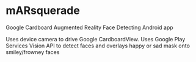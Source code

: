 # mARsquerade
Google Cardboard Augmented Reality Face Detecting Android app

Uses device camera to drive Google CardboardView. Uses Google Play Services Vision API to detect faces and overlays happy or sad mask onto smiley/frowney faces
